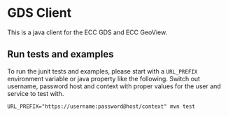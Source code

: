 
# GDS Client

This is a java client for the ECC GDS and ECC GeoView. 

## Run tests and examples

To run the junit tests and examples, please start with a `URL_PREFIX` environment variable or java property like the following. Switch out username, password host and context with proper values for the user and service to test with.

```
URL_PREFIX="https://username:password@host/context" mvn test
``` 